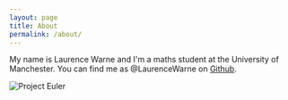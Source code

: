 ```yaml
---
layout: page
title: About
permalink: /about/
---
```


<p>
My name is Laurence Warne and I'm a maths student at the University of Manchester. You can find me as @LaurenceWarne on <a href="https://github.com/LaurenceWarne">Github</a>.
</p>

<img src="https://projecteuler.net/profile/__LW__.png" alt="Project Euler">


<!-- This is the base Jekyll theme. You can find out more info about customizing your Jekyll theme, as well as basic Jekyll usage documentation at [jekyllrb.com](https://jekyllrb.com/) -->

<!-- You can find the source code for Minima at GitHub: -->
<!-- [jekyll][jekyll-organization] / -->
<!-- [minima](https://github.com/jekyll/minima) -->

<!-- You can find the source code for Jekyll at GitHub: -->
<!-- [jekyll][jekyll-organization] / -->
<!-- [jekyll](https://github.com/jekyll/jekyll) -->


<!-- [jekyll-organization]: https://github.com/jekyll -->
